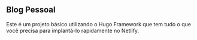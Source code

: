 ## Blog Pessoal 

Este é um projeto básico utilizando o Hugo Framework que tem tudo o que você precisa para implantá-lo rapidamente no Netlify.
